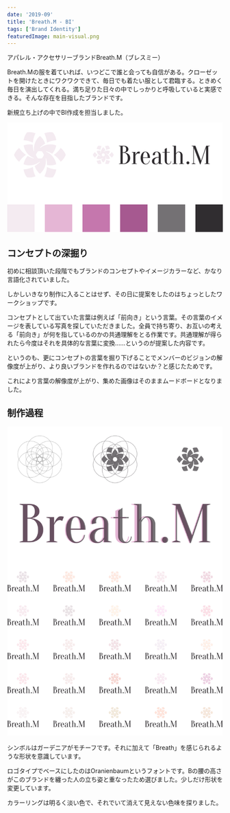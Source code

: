 ```yaml
---
date: '2019-09'
title: 'Breath.M - BI'
tags: ['Brand Identity']
featuredImage: main-visual.png
---
```


アパレル・アクセサリーブランドBreath.M（ブレスミー）

Breath.Mの服を着ていれば、いつどこで誰と会っても自信がある。クローゼットを開けたときにワクワクできて、毎日でも着たい服として君臨する。ときめく毎日を演出してくれる。満ち足りた日々の中でしっかりと呼吸していると実感できる。そんな存在を目指したブランドです。

新規立ち上げの中でBI作成を担当しました。

![ロゴとカラーパレットの一覧](./overview.png)

## コンセプトの深掘り

初めに相談頂いた段階でもブランドのコンセプトやイメージカラーなど、かなり言語化されていました。

しかしいきなり制作に入ることはせず、その日に提案をしたのはちょっとしたワークショップです。

コンセプトとして出ていた言葉は例えば「前向き」という言葉。その言葉のイメージを表している写真を探していただきました。全員で持ち寄り、お互いの考える「前向き」が何を指しているのかの共通理解をとる作業です。共通理解が得られたら今度はそれを具体的な言葉に変換……というのが提案した内容です。

というのも、更にコンセプトの言葉を掘り下げることでメンバーのビジョンの解像度が上がり、より良いブランドを作れるのではないか？と感じたためです。

これにより言葉の解像度が上がり、集めた画像はそのままムードボードとなりました。

## 制作過程

![色や形の検討中の画像](./process.png)

シンボルはガーデニアがモチーフです。それに加えて「Breath」を感じられるような形状を意識しています。

ロゴタイプでベースにしたのはOranienbaumというフォントです。Bの腰の高さがこのブランドを纏った人の立ち姿と重なったため選びました。少しだけ形状を変更しています。

カラーリングは明るく淡い色で、それでいて消えて見えない色味を探りました。